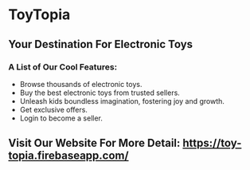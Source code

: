 # ToyTopia
## Your Destination For Electronic Toys

### A List of Our Cool Features:
- Browse thousands of electronic toys.
- Buy the best electronic toys from trusted sellers.
- Unleash kids boundless imagination, fostering joy and growth.
- Get exclusive offers.
- Login to become a seller.

## Visit Our Website For More Detail: https://toy-topia.firebaseapp.com/
